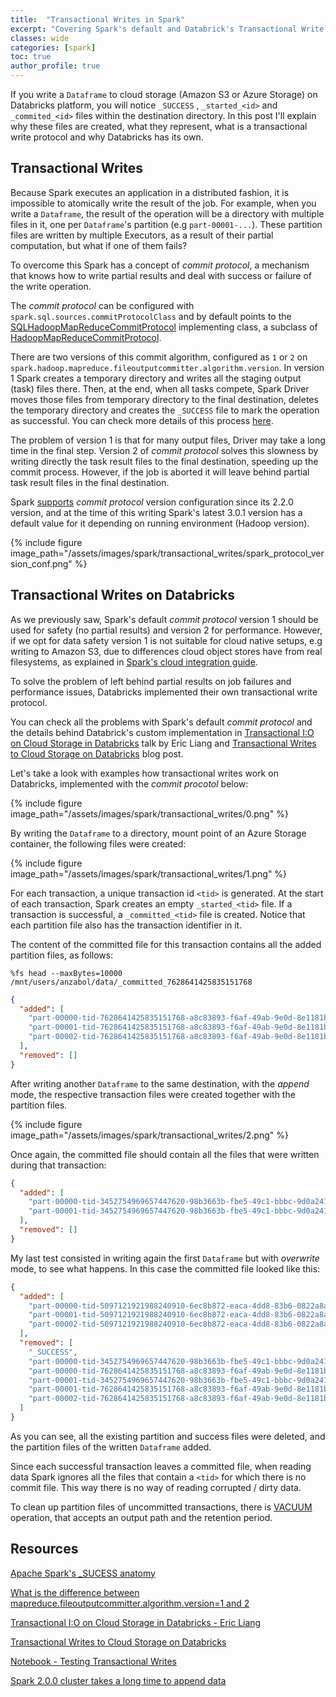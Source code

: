 ```yaml
---
title:  "Transactional Writes in Spark"
excerpt: "Covering Spark's default and Databrick's Transactional Write strategies, used to write the result of a job to a destination and guarantee no partial results are left behind in case of failure."
classes: wide
categories: [spark]
toc: true
author_profile: true
---
```


If you write a `Dataframe` to cloud storage (Amazon S3 or Azure Storage) on Databricks platform, you will notice `_SUCCESS` , `_started_<id>` and `_commited_<id>` files within the destination directory. In this post I'll explain why these files are created, what they represent, what is a transactional write protocol and why Databricks has its own.

## Transactional Writes

Because Spark executes an application in a distributed fashion, it is impossible to atomically write the result of the job. For example, when you write a `Dataframe`, the result of the operation will be a directory with multiple files in it, one per `Dataframe`'s partition (e.g `part-00001-...`). These partition files are written by multiple Executors, as a result of their partial computation, but what if one of them fails?  

To overcome this Spark has a concept of *commit protocol*, a mechanism that knows how to write partial results and deal with success or failure of the write operation.

The *commit protocol* can be configured with `spark.sql.sources.commitProtocolClass` and by default points to the [SQLHadoopMapReduceCommitProtocol](https://github.com/apache/spark/blob/master/sql/core/src/main/scala/org/apache/spark/sql/execution/datasources/SQLHadoopMapReduceCommitProtocol.scala) implementing class, a subclass of [HadoopMapReduceCommitProtocol](https://github.com/apache/spark/blob/master/core/src/main/scala/org/apache/spark/internal/io/HadoopMapReduceCommitProtocol.scala#L140).

There are two versions of this commit algorithm, configured as `1` or `2` on `spark.hadoop.mapreduce.fileoutputcommitter.algorithm.version`.
In version 1 Spark creates a temporary directory and writes all the staging output (task) files there. Then, at the end, when all tasks compete, Spark Driver moves those files from temporary directory to the final destination, deletes the temporary directory and creates the `_SUCCESS` file to mark the operation as successful. You can check more details of this process [here](https://www.waitingforcode.com/apache-spark-sql/apache-spark-success-anatomy/read). 

The problem of version 1 is that for many output files, Driver may take a long time in the final step. Version 2 of *commit protocol* solves this slowness by writing directly the task result files to the final destination, speeding up the commit process. However, if the job is aborted it will leave behind partial task result files in the final destination. 

Spark [supports](https://issues.apache.org/jira/browse/SPARK-20107) *commit protocol* version configuration since its 2.2.0 version, and at the time of this writing Spark's latest 3.0.1 version has a default value for it depending on running environment (Hadoop version).

{% include figure image_path="/assets/images/spark/transactional_writes/spark_protocol_version_conf.png" %}

## Transactional Writes on Databricks

As we previously saw, Spark's default *commit protocol* version 1 should be used for safety (no partial results) and version 2 for performance. However, if we opt for data safety version 1 is not suitable for cloud native setups, e.g writing to Amazon S3, due to differences cloud object stores have from real filesystems, as explained in [Spark's cloud integration guide](https://github.com/apache/spark/blob/32a0451376ab775fdd4ac364388e46179d9ee550/docs/cloud-integration.md). 

To solve the problem of left behind partial results on job failures and performance issues, Databricks implemented their own transactional write protocol.

You can check all the problems with Spark's default *commit protocol* and the details behind Databrick's custom implementation in [Transactional I:O on Cloud Storage in Databricks](https://www.youtube.com/watch?v=w1_aOPj5ILw) talk by Eric Liang and [Transactional Writes to Cloud Storage on Databricks](https://databricks.com/blog/2017/05/31/transactional-writes-cloud-storage.html) blog post.

Let's take a look with examples how transactional writes work on Databricks, implemented with the *commit procotol* below:

{% include figure image_path="/assets/images/spark/transactional_writes/0.png" %}

By writing the `Dataframe` to a directory, mount point of an Azure Storage container, the following files were created:

{% include figure image_path="/assets/images/spark/transactional_writes/1.png" %}

For each transaction, a unique transaction id `<tid>` is generated. At the start of each transaction, Spark creates an empty `_started_<tid>` file. If a transaction is successful, a `_committed_<tid>` file is created. Notice that each partition file also has the transaction identifier in it.

The content of the committed file for this transaction contains all the added partition files, as follows: 

```
%fs head --maxBytes=10000 /mnt/users/anzabol/data/_committed_7628641425835151768
```

```json
{
  "added": [
    "part-00000-tid-7628641425835151768-a8c83893-f6af-49ab-9e0d-8e1181b7e684-37-1-c000.snappy.parquet",
    "part-00001-tid-7628641425835151768-a8c83893-f6af-49ab-9e0d-8e1181b7e684-38-1-c000.snappy.parquet",
    "part-00002-tid-7628641425835151768-a8c83893-f6af-49ab-9e0d-8e1181b7e684-39-1-c000.snappy.parquet"
  ],
  "removed": []
}
```

After writing another `Dataframe` to the same destination, with the *append* mode, the respective transaction files were created together with the partition files. 

{% include figure image_path="/assets/images/spark/transactional_writes/2.png" %}

Once again, the committed file should contain all the files that were written during that transaction: 

```json
{
  "added": [
    "part-00000-tid-3452754969657447620-98b3663b-fbe5-49c1-bbbc-9d0a2413fc20-44-1-c000.snappy.parquet",
    "part-00001-tid-3452754969657447620-98b3663b-fbe5-49c1-bbbc-9d0a2413fc20-45-1-c000.snappy.parquet"
  ],
  "removed": []
}
```

My last test consisted in writing again the first `Dataframe` but with *overwrite* mode, to see what happens. In this case the committed file looked like this:

```json
{
  "added": [
    "part-00000-tid-5097121921988240910-6ec8b872-eaca-4dd8-83b6-0822a8a18189-50-1-c000.snappy.parquet",
    "part-00001-tid-5097121921988240910-6ec8b872-eaca-4dd8-83b6-0822a8a18189-51-1-c000.snappy.parquet",
    "part-00002-tid-5097121921988240910-6ec8b872-eaca-4dd8-83b6-0822a8a18189-52-1-c000.snappy.parquet"
  ],
  "removed": [
    "_SUCCESS",
    "part-00000-tid-3452754969657447620-98b3663b-fbe5-49c1-bbbc-9d0a2413fc20-44-1-c000.snappy.parquet",
    "part-00000-tid-7628641425835151768-a8c83893-f6af-49ab-9e0d-8e1181b7e684-37-1-c000.snappy.parquet",
    "part-00001-tid-3452754969657447620-98b3663b-fbe5-49c1-bbbc-9d0a2413fc20-45-1-c000.snappy.parquet",
    "part-00001-tid-7628641425835151768-a8c83893-f6af-49ab-9e0d-8e1181b7e684-38-1-c000.snappy.parquet",
    "part-00002-tid-7628641425835151768-a8c83893-f6af-49ab-9e0d-8e1181b7e684-39-1-c000.snappy.parquet"
  ]
} 
```

As you can see, all the existing partition and success files were deleted, and the partition files of the written `Dataframe` added.

Since each successful transaction leaves a committed file, when reading data Spark ignores all the files that contain a `<tid>` for which there is no commit file. This way there is no way of reading corrupted / dirty data.

To clean up partition files of uncommitted transactions, there is [VACUUM](https://docs.databricks.com/spark/latest/spark-sql/dbio-commit.html?_ga=2.110458629.1898107027.1604185218-1080905499.1603716625#clean-up-uncommitted-files) operation, that accepts an output path and the retention period. 


## Resources

[Apache Spark's _SUCESS anatomy](https://www.waitingforcode.com/apache-spark-sql/apache-spark-success-anatomy/read)

[What is the difference between mapreduce.fileoutputcommitter.algorithm.version=1 and 2](http://www.openkb.info/2019/04/what-is-difference-between.html)

[Transactional I:O on Cloud Storage in Databricks - Eric Liang](https://www.youtube.com/watch?v=w1_aOPj5ILw)

[Transactional Writes to Cloud Storage on Databricks](https://databricks.com/blog/2017/05/31/transactional-writes-cloud-storage.html)

[Notebook - Testing Transactional Writes](https://docs.databricks.com/_static/notebooks/dbio-transactional-commit.html)

[Spark 2.0.0 cluster takes a long time to append data](https://kb.databricks.com/data/append-slow-with-spark-2.0.0.html)
